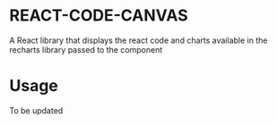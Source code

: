 # REACT-CODE-CANVAS

A React library that displays the react code and charts available in the recharts library passed to the component

# Usage

To be updated
